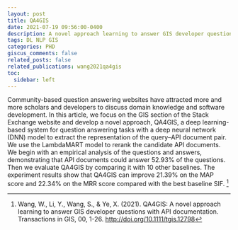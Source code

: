 ```yaml
---
layout: post
title: QA4GIS
date: 2021-07-19 09:56:00-0400
description: A novel approach learning to answer GIS developer questions with API documentation
tags: DL NLP GIS
categories: PHD
giscus_comments: false
related_posts: false
related_publications: wang2021qa4gis
toc:
  sidebar: left
---
```


Community-based question answering websites have attracted more and more scholars and developers to discuss domain knowledge and software development.<!--more--> In this article, we focus on the GIS section of the Stack Exchange website and develop a novel approach, QA4GIS, a deep learning-based system for question answering tasks with a deep neural network (DNN) model to extract the representation of the query–API document pair. We use the LambdaMART model to rerank the candidate API documents. We begin with an empirical analysis of the questions and answers, demonstrating that API documents could answer 52.93% of the questions. Then we evaluate QA4GIS by comparing it with 10 other baselines. The experiment results show that QA4GIS can improve 21.39% on the MAP score and 22.34% on the MRR score compared with the best baseline SIF. [^1]


[^1]: Wang, W., Li, Y., Wang, S., & Ye, X. (2021). QA4GIS: A novel approach learning to answer GIS developer questions with API documentation. Transactions in GIS, 00, 1-26. http://doi.org/10.1111/tgis.12798
